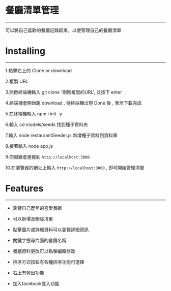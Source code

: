# 餐廳清單管理

***

可以將自己喜歡的餐廳記錄起來，以便管理自己的餐廳清單

# Installing

***

1.點擊右上的 Clone or download

2.複製 URL

3.開啟終端機輸入 git clone '剛剛複製的URL', 並按下 enter

4.終端機會開始跑 download , 待終端機出現 Done 後 , 表示下載完成

5.在終端機輸入 npm i init -y

6.輸入 cd models/seeds 找到種子資料夾

7.輸入 node restaurantSeeder.js 新增種子資料到資料庫

8.接著輸入 node app.js

9.伺服器會連接到 `http://localhost:3000`

10.在瀏覽器的網址上輸入 `http://localhost:3000` , 即可開始管理清單

# Features

***

+ 瀏覽自己歷年的喜愛餐廳

+ 可以新增及刪除清單

+ 點擊圖片或詳細資料可以瀏覽詳細資訊

+ 關鍵字搜尋片面的餐廳名稱

+ 餐廳資料更改可以點擊編輯修改

+ 排序方式按鈕有各種排序功能可選擇

+ 右上有登出功能

+ 加入facebook登入功能